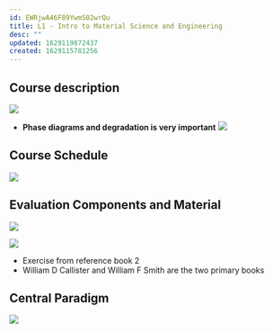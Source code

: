 ```yaml
---
id: EWRjwA46F89YwmS02wrQu
title: L1 - Intro to Material Science and Engineering
desc: ""
updated: 1629119872437
created: 1629115781256
---
```


## Course description

![](/assets/images/2021-08-16-18-08-47.png)

- **Phase diagrams and degradation is very important**
  ![](/assets/images/2021-08-16-18-18-24.png)

## Course Schedule

![](/assets/images/2021-08-16-18-22-40.png)

## Evaluation Components and Material

![](/assets/images/2021-08-16-18-39-29.png)

![](/assets/images/2021-08-16-18-42-47.png)
* Exercise from reference book 2
* William D Callister and William F Smith are the two primary books 
## Central Paradigm 
![](/assets/images/2021-08-16-18-47-50.png)